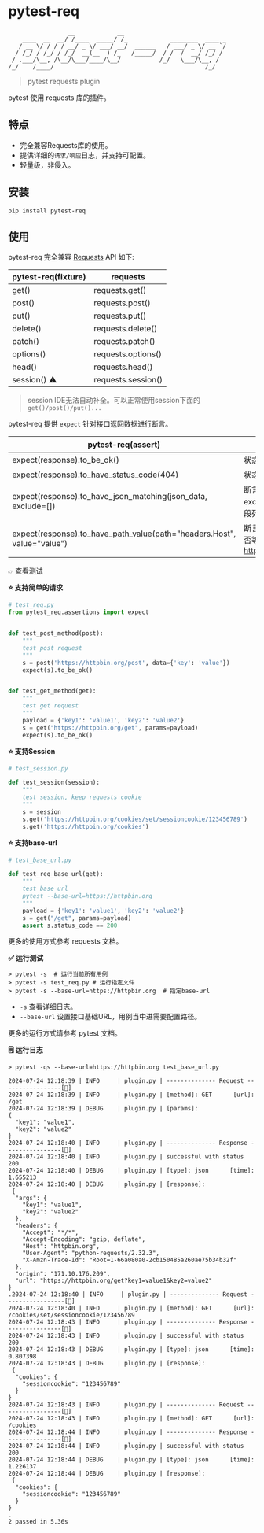 # pytest-req

```shell
                 __            __                             
    ____  __  __/ /____  _____/ /_            ________  ____ _
   / __ \/ / / / __/ _ \/ ___/ __/  ______   / ___/ _ \/ __ `/
  / /_/ / /_/ / /_/  __(__  ) /_   /_____/  / /  /  __/ /_/ / 
 / .___/\__, /\__/\___/____/\__/           /_/   \___/\__, /  
/_/    /____/                                           /_/   

```

> pytest requests plugin

pytest 使用 requests 库的插件。

## 特点

* 完全兼容Requests库的使用。
* 提供详细的`请求/响应`日志，并支持可配置。
* 轻量级，非侵入。

## 安装

```shell
pip install pytest-req
```

## 使用

pytest-req 完全兼容 [Requests](https://docs.python-requests.org/en/master/) API 如下:

| pytest-req(fixture) | requests           |
|---------------------|--------------------|
| get()               | requests.get()     |
| post()              | requests.post()    |
| put()               | requests.put()     |
| delete()            | requests.delete()  |
| patch()             | requests.patch()   |
| options()           | requests.options() |
| head()              | requests.head()    |
| session()  ⚠        | requests.session() |

> session IDE无法自动补全。可以正常使用session下面的`get()/post()/put()...`

pytest-req 提供 `expect` 针对接口返回数据进行断言。

| pytest-req(assert)                                                      | 说明                                         |
|-------------------------------------------------------------------------|--------------------------------------------|
| expect(response).to_be_ok()                                             | 状态码 200                                    |
| expect(response).to_have_status_code(404)                               | 状态码等于 404                                  |
| expect(response).to_have_json_matching(json_data, exclude=[])           | 断言JSON数据，exclude=[排查的字段列表]                 |
| expect(response).to_have_path_value(path="headers.Host", value="value") | 断言提取的数据，是否等于value ,参考：https://jmespath.org |

👉︎ [查看测试](./tests)

__⭐ 支持简单的请求__

```python
# test_req.py
from pytest_req.assertions import expect


def test_post_method(post):
    """
    test post request
    """
    s = post('https://httpbin.org/post', data={'key': 'value'})
    expect(s).to_be_ok()


def test_get_method(get):
    """
    test get request
    """
    payload = {'key1': 'value1', 'key2': 'value2'}
    s = get("https://httpbin.org/get", params=payload)
    expect(s).to_be_ok()
```

__⭐ 支持Session__

```python
# test_session.py

def test_session(session):
    """
    test session, keep requests cookie
    """
    s = session
    s.get('https://httpbin.org/cookies/set/sessioncookie/123456789')
    s.get('https://httpbin.org/cookies')
```

__⭐ 支持base-url__

```python
# test_base_url.py

def test_req_base_url(get):
    """
    test base url
    pytest --base-url=https://httpbin.org
    """
    payload = {'key1': 'value1', 'key2': 'value2'}
    s = get("/get", params=payload)
    assert s.status_code == 200
```

更多的使用方式参考 requests 文档。

__✅ 运行测试__

```shell
> pytest -s  # 运行当前所有用例
> pytest -s test_req.py # 运行指定文件
> pytest -s --base-url=https://httpbin.org  # 指定base-url
```

- `-s` 查看详细日志。
- `--base-url` 设置接口基础URL，用例当中进需要配置路径。

更多的运行方式请参考 pytest 文档。

__🗒 运行日志__

```shell
> pytest -qs --base-url=https://httpbin.org test_base_url.py

2024-07-24 12:18:39 | INFO     | plugin.py | -------------- Request -----------------[🚀]
2024-07-24 12:18:39 | INFO     | plugin.py | [method]: GET      [url]: /get 
2024-07-24 12:18:39 | DEBUG    | plugin.py | [params]:
{
  "key1": "value1",
  "key2": "value2"
}
2024-07-24 12:18:40 | INFO     | plugin.py | -------------- Response ----------------[🛬️]
2024-07-24 12:18:40 | INFO     | plugin.py | successful with status 200
2024-07-24 12:18:40 | DEBUG    | plugin.py | [type]: json      [time]: 1.655213
2024-07-24 12:18:40 | DEBUG    | plugin.py | [response]:
 {
  "args": {
    "key1": "value1",
    "key2": "value2"
  },
  "headers": {
    "Accept": "*/*",
    "Accept-Encoding": "gzip, deflate",
    "Host": "httpbin.org",
    "User-Agent": "python-requests/2.32.3",
    "X-Amzn-Trace-Id": "Root=1-66a080a0-2cb150485a260ae75b34b32f"
  },
  "origin": "171.10.176.209",
  "url": "https://httpbin.org/get?key1=value1&key2=value2"
}
.2024-07-24 12:18:40 | INFO     | plugin.py | -------------- Request -----------------[🚀]
2024-07-24 12:18:40 | INFO     | plugin.py | [method]: GET      [url]: /cookies/set/sessioncookie/123456789 
2024-07-24 12:18:43 | INFO     | plugin.py | -------------- Response ----------------[🛬️]
2024-07-24 12:18:43 | INFO     | plugin.py | successful with status 200
2024-07-24 12:18:43 | DEBUG    | plugin.py | [type]: json      [time]: 0.807398
2024-07-24 12:18:43 | DEBUG    | plugin.py | [response]:
 {
  "cookies": {
    "sessioncookie": "123456789"
  }
}
2024-07-24 12:18:43 | INFO     | plugin.py | -------------- Request -----------------[🚀]
2024-07-24 12:18:43 | INFO     | plugin.py | [method]: GET      [url]: /cookies 
2024-07-24 12:18:44 | INFO     | plugin.py | -------------- Response ----------------[🛬️]
2024-07-24 12:18:44 | INFO     | plugin.py | successful with status 200
2024-07-24 12:18:44 | DEBUG    | plugin.py | [type]: json      [time]: 1.226137
2024-07-24 12:18:44 | DEBUG    | plugin.py | [response]:
 {
  "cookies": {
    "sessioncookie": "123456789"
  }
}
.
2 passed in 5.36s
```
